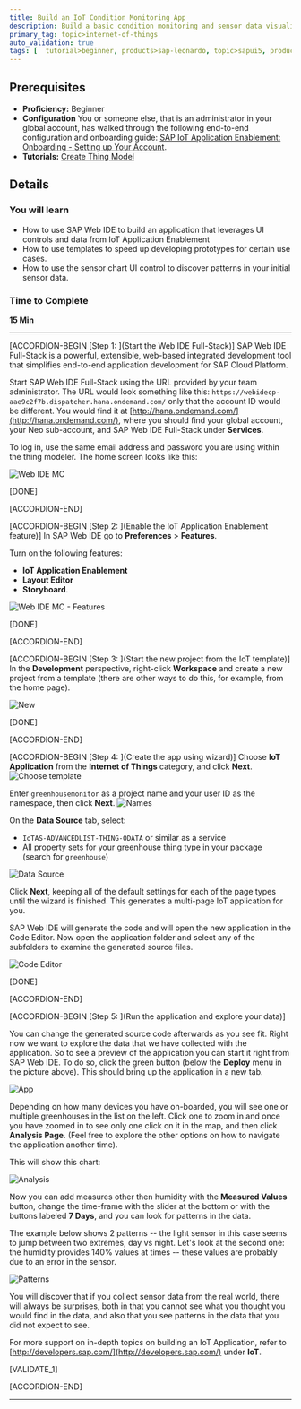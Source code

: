 ```yaml
---
title: Build an IoT Condition Monitoring App
description: Build a basic condition monitoring and sensor data visualization application with SAP Web IDE in 15 minutes.
primary_tag: topic>internet-of-things
auto_validation: true
tags: [  tutorial>beginner, products>sap-leonardo, topic>sapui5, products>sap-web-ide, products>sap-web-ide-plug-ins, products>sap-IoT-application-enablement, products>sap-cloud-platform  ]
---
```


## Prerequisites  
 - **Proficiency:** Beginner
 - **Configuration** You or someone else, that is an administrator in your global account, has walked through the following end-to-end configuration and onboarding guide: [SAP IoT Application Enablement: Onboarding - Setting up Your Account](https://help.sap.com/viewer/9dfedbe95cbe4a9f9a5ceddbef7f88e5/latest/en-US/c5b72d23880240dcb4b0d7b9523b065a.html).
 - **Tutorials:** [Create Thing Model](https://developers.sap.com/tutorials/iot-express-4-create-thing-model.html)

## Details
### You will learn
- How to use SAP Web IDE to build an application that leverages UI controls and data from IoT Application Enablement
- How to use templates to speed up developing prototypes for certain use cases.
- How to use the sensor chart UI control to discover patterns in your initial sensor data.


### Time to Complete
**15 Min**



---

[ACCORDION-BEGIN [Step 1: ](Start the Web IDE Full-Stack)]
SAP Web IDE Full-Stack is a powerful, extensible, web-based integrated development tool that simplifies end-to-end application development for SAP Cloud Platform.

Start SAP Web IDE Full-Stack using the URL provided by your team administrator. The URL would look something like this: `https://webidecp-aae9c2f7b.dispatcher.hana.ondemand.com/` only that the account ID would be different. You would find it at  [http://hana.ondemand.com/](http://hana.ondemand.com/), where you should find your global account, your Neo sub-account, and SAP Web IDE Full-Stack under **Services**.

To log in, use the same email address and password you are using  within the thing modeler. The home screen looks like this:

![Web IDE MC](iotaecompappmc0010.jpg)

[DONE]

[ACCORDION-END]


[ACCORDION-BEGIN [Step 2: ](Enable the IoT Application Enablement feature)]
In SAP Web IDE go to **Preferences** > **Features**.

Turn on the following features:

  - **IoT Application Enablement**
  - **Layout Editor**
  - **Storyboard**.

![Web IDE MC - Features](iotaecompappmc0020.jpg)

[DONE]

[ACCORDION-END]


[ACCORDION-BEGIN [Step 3: ](Start the new project from the IoT template)]
In the **Development** perspective, right-click  **Workspace** and create a new project from a template (there are other ways to do this, for example, from the home page).

![New](iotaecompappmc0030.jpg)

[DONE]

[ACCORDION-END]


[ACCORDION-BEGIN [Step 4: ](Create the app using wizard)]
Choose **IoT Application** from the **Internet of Things** category, and click **Next**.
![Choose template](iotaecompappmc0040.png)

Enter `greenhousemonitor` as a project name and your user ID as the namespace, then click **Next**.
![Names](iotaecompappmc0050.png)

On the **Data Source** tab, select:

 - `IoTAS-ADVANCEDLIST-THING-ODATA` or similar as a service
 - All property sets for your greenhouse thing type in your package (search for `greenhouse`)

![Data Source](iotaecompappmc0060.png)

Click **Next**, keeping all of the default settings for each of the page types until the wizard is finished. This generates a multi-page IoT application for you.

SAP Web IDE will generate the code and will open the new application in the Code Editor. Now open the application folder and select any of the subfolders to examine the generated source files.

![Code Editor](iotaecompappmc0080.png)

[DONE]

[ACCORDION-END]


[ACCORDION-BEGIN [Step 5: ](Run the application and explore your data)]

You can change the generated source code afterwards as you see fit. Right now we want to explore the data that we have collected with the application. So to see a preview of the application you can start it right from SAP Web IDE. To do so, click the green button (below the **Deploy** menu in the picture above). This should bring up the application in a new tab.

![App](iotaecompappmc0090.png)

Depending on how many devices you have on-boarded, you will see one or multiple greenhouses in the list on the left. Click one to zoom in and once you have zoomed in to see only one click on it in the map, and then click **Analysis Page**. (Feel free to explore the other options on how to navigate the application another time).

This will show this chart:

![Analysis](iotaecompappmc0100.png)

Now you can add measures other then humidity with the **Measured Values** button, change the time-frame with the slider at the bottom or with the buttons labeled **7 Days**, and you can look for patterns in the data.

The example below shows 2 patterns -- the light sensor in this case seems to jump between two extremes, day vs night. Let's look at the second one: the humidity provides 140% values at times -- these values are probably due to an error in the sensor.

![Patterns](iotaecompappmc0110.png)

You will discover that if you collect sensor data from the real world, there will always be surprises, both in that you cannot see what you thought you would find in the data, and also that you see patterns in the data that you did not expect to see.

For more support on in-depth topics on building an IoT Application, refer to [http://developers.sap.com/](http://developers.sap.com/) under **IoT**.

[VALIDATE_1]

[ACCORDION-END]


---
